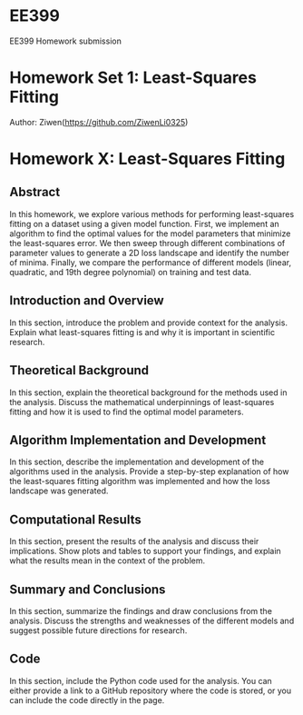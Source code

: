 # EE399
EE399 Homework submission
# Homework Set 1: Least-Squares Fitting

Author: Ziwen(https://github.com/ZiwenLi0325)

# Homework X: Least-Squares Fitting

## Abstract

In this homework, we explore various methods for performing least-squares fitting on a dataset using a given model function. First, we implement an algorithm to find the optimal values for the model parameters that minimize the least-squares error. We then sweep through different combinations of parameter values to generate a 2D loss landscape and identify the number of minima. Finally, we compare the performance of different models (linear, quadratic, and 19th degree polynomial) on training and test data.

## Introduction and Overview

In this section, introduce the problem and provide context for the analysis. Explain what least-squares fitting is and why it is important in scientific research.

## Theoretical Background

In this section, explain the theoretical background for the methods used in the analysis. Discuss the mathematical underpinnings of least-squares fitting and how it is used to find the optimal model parameters.

## Algorithm Implementation and Development

In this section, describe the implementation and development of the algorithms used in the analysis. Provide a step-by-step explanation of how the least-squares fitting algorithm was implemented and how the loss landscape was generated.

## Computational Results

In this section, present the results of the analysis and discuss their implications. Show plots and tables to support your findings, and explain what the results mean in the context of the problem.

## Summary and Conclusions

In this section, summarize the findings and draw conclusions from the analysis. Discuss the strengths and weaknesses of the different models and suggest possible future directions for research.

## Code

In this section, include the Python code used for the analysis. You can either provide a link to a GitHub repository where the code is stored, or you can include the code directly in the page.

##

